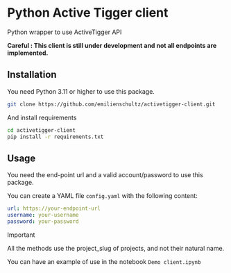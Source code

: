 # Python Active Tigger client

Python wrapper to use ActiveTigger API

**Careful : This client is still under development and not all endpoints are implemented.**

## Installation

You need Python 3.11 or higher to use this package.

```bash
git clone https://github.com/emilienschultz/activetigger-client.git
```

And install requirements

```bash
cd activetigger-client
pip install -r requirements.txt
```

## Usage

You need the end-point url and a valid account/password to use this package.

You can create a YAML file `config.yaml` with the following content:

```yaml
url: https://your-endpoint-url
username: your-username
password: your-password
```

> [!IMPORTANT]  
> All the methods use the project_slug of projects, and not their natural name.


You can have an example of use in the notebook `Demo client.ipynb`